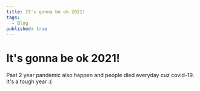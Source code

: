 ```yaml
---
title: It's gonna be ok 2021!
tags:
  - Blog
published: true
---
```


# It's gonna be ok 2021!

Past 2 year pandemic also happen and people died everyday cuz covid-19. It's a tough year :(